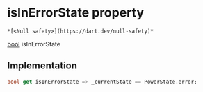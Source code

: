 


# isInErrorState property




    *[<Null safety>](https://dart.dev/null-safety)*




[bool](https://api.flutter.dev/flutter/dart-core/bool-class.html) isInErrorState
  







## Implementation

```dart
bool get isInErrorState => _currentState == PowerState.error;
```








